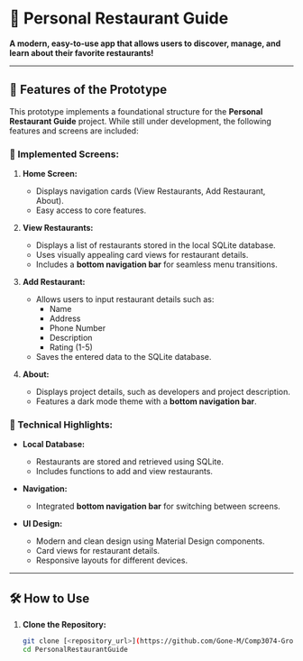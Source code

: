 # 📱 Personal Restaurant Guide

**A modern, easy-to-use app that allows users to discover, manage, and learn about their favorite restaurants!**

---

## 🚀 Features of the Prototype

This prototype implements a foundational structure for the **Personal Restaurant Guide** project. While still under development, the following features and screens are included:

### 🌟 Implemented Screens:
1. **Home Screen:**
   - Displays navigation cards (View Restaurants, Add Restaurant, About).
   - Easy access to core features.

2. **View Restaurants:**
   - Displays a list of restaurants stored in the local SQLite database.
   - Uses visually appealing card views for restaurant details.
   - Includes a **bottom navigation bar** for seamless menu transitions.

3. **Add Restaurant:**
   - Allows users to input restaurant details such as:
     - Name
     - Address
     - Phone Number
     - Description
     - Rating (1-5)
   - Saves the entered data to the SQLite database.

4. **About:**
   - Displays project details, such as developers and project description.
   - Features a dark mode theme with a **bottom navigation bar**.

### 🔧 Technical Highlights:
- **Local Database:**
  - Restaurants are stored and retrieved using SQLite.
  - Includes functions to add and view restaurants.

- **Navigation:**
  - Integrated **bottom navigation bar** for switching between screens.

- **UI Design:**
  - Modern and clean design using Material Design components.
  - Card views for restaurant details.
  - Responsive layouts for different devices.

---

## 🛠 How to Use

1. **Clone the Repository:**
   ```bash
   git clone [<repository_url>](https://github.com/Gone-M/Comp3074-Group-Assignment-Prototype.git)
   cd PersonalRestaurantGuide
